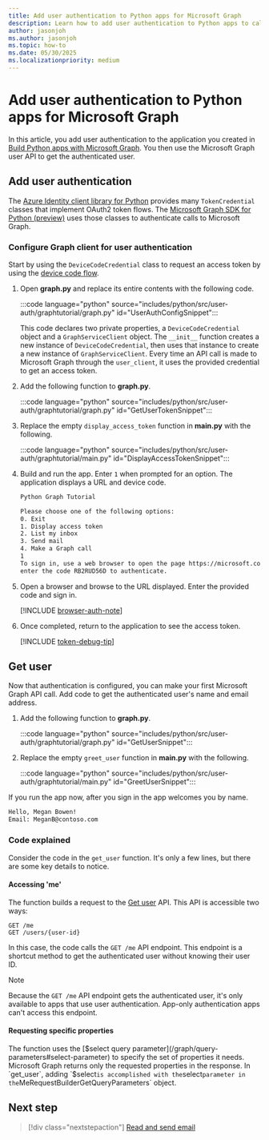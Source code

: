 ```yaml
---
title: Add user authentication to Python apps for Microsoft Graph
description: Learn how to add user authentication to Python apps to call Microsoft Graph
author: jasonjoh
ms.author: jasonjoh
ms.topic: how-to
ms.date: 05/30/2025
ms.localizationpriority: medium
---
```


# Add user authentication to Python apps for Microsoft Graph

<!-- cSpell:ignore graphtutorial -->

In this article, you add user authentication to the application you created in [Build Python apps with Microsoft Graph](python.md). You then use the Microsoft Graph user API to get the authenticated user.

## Add user authentication

The [Azure Identity client library for Python](https://github.com/Azure/azure-sdk-for-python/tree/main/sdk/identity/azure-identity) provides many `TokenCredential` classes that implement OAuth2 token flows. The [Microsoft Graph SDK for Python (preview)](https://github.com/microsoftgraph/msgraph-sdk-python) uses those classes to authenticate calls to Microsoft Graph.

### Configure Graph client for user authentication

Start by using the `DeviceCodeCredential` class to request an access token by using the [device code flow](/azure/active-directory/develop/v2-oauth2-device-code).

1. Open **graph.py** and replace its entire contents with the following code.

    :::code language="python" source="includes/python/src/user-auth/graphtutorial/graph.py" id="UserAuthConfigSnippet":::

    This code declares two private properties, a `DeviceCodeCredential` object and a `GraphServiceClient` object. The `__init__` function creates a new instance of `DeviceCodeCredential`, then uses that instance to create a new instance of `GraphServiceClient`. Every time an API call is made to Microsoft Graph through the `user_client`, it uses the provided credential to get an access token.

1. Add the following function to **graph.py**.

    :::code language="python" source="includes/python/src/user-auth/graphtutorial/graph.py" id="GetUserTokenSnippet":::

1. Replace the empty `display_access_token` function in **main.py** with the following.

    :::code language="python" source="includes/python/src/user-auth/graphtutorial/main.py" id="DisplayAccessTokenSnippet":::

1. Build and run the app. Enter `1` when prompted for an option. The application displays a URL and device code.

    ```bash
    Python Graph Tutorial

    Please choose one of the following options:
    0. Exit
    1. Display access token
    2. List my inbox
    3. Send mail
    4. Make a Graph call
    1
    To sign in, use a web browser to open the page https://microsoft.com/devicelogin and
    enter the code RB2RUD56D to authenticate.
    ```

1. Open a browser and browse to the URL displayed. Enter the provided code and sign in.

    [!INCLUDE [browser-auth-note](includes/shared/browser-auth-note.md)]

1. Once completed, return to the application to see the access token.

    [!INCLUDE [token-debug-tip](includes/shared/token-debug-tip.md)]

## Get user

Now that authentication is configured, you can make your first Microsoft Graph API call. Add code to get the authenticated user's name and email address.

1. Add the following function to **graph.py**.

    :::code language="python" source="includes/python/src/user-auth/graphtutorial/graph.py" id="GetUserSnippet":::

1. Replace the empty `greet_user` function in **main.py** with the following.

    :::code language="python" source="includes/python/src/user-auth/graphtutorial/main.py" id="GreetUserSnippet":::

If you run the app now, after you sign in the app welcomes you by name.

```bash
Hello, Megan Bowen!
Email: MeganB@contoso.com
```

### Code explained

Consider the code in the `get_user` function. It's only a few lines, but there are some key details to notice.

#### Accessing 'me'

The function builds a request to the [Get user](/graph/api/user-get) API. This API is accessible two ways:

```http
GET /me
GET /users/{user-id}
```

In this case, the code calls the `GET /me` API endpoint. This endpoint is a shortcut method to get the authenticated user without knowing their user ID.

> [!NOTE]
> Because the `GET /me` API endpoint gets the authenticated user, it's only available to apps that use user authentication. App-only authentication apps can't access this endpoint.

#### Requesting specific properties

The function uses the [$select query parameter](/graph/query-parameters#select-parameter) to specify the set of properties it needs. Microsoft Graph returns only the requested properties in the response. In `get_user`, adding `$select` is accomplished with the `select` parameter in the `MeRequestBuilderGetQueryParameters` object.

## Next step

> [!div class="nextstepaction"]
> [Read and send email](python-email.md)
